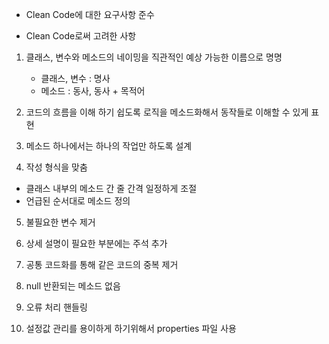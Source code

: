 
 * Clean Code에 대한 요구사항 준수
  - Clean Code로써 고려한 사항

 1. 클래스, 변수와 메소드의 네이밍을 직관적인 예상 가능한 이름으로 명명
    - 클래스, 변수 	: 명사
    - 메소드 		: 동사, 동사 + 목적어
    
 2. 코드의 흐름을 이해 하기 쉽도록 로직을 메소드화해서 동작들로 이해할 수 있게 표현
 
 3. 메소드 하나에서는 하나의 작업만 하도록 설계
 
 4. 작성 형식을 맞춤
  - 클래스 내부의 메소드 간 줄 간격 일정하게 조절
  - 언급된 순서대로 메소드 정의 
 
 5. 불필요한 변수 제거
 
 6. 상세 설명이 필요한 부분에는 주석 추가
 
 7. 공통 코드화를 통해 같은 코드의 중복 제거

 8. null 반환되는 메소드 없음
 
 9. 오류 처리 핸들링
  
 10. 설정값 관리를 용이하게 하기위해서 properties 파일 사용
 
 